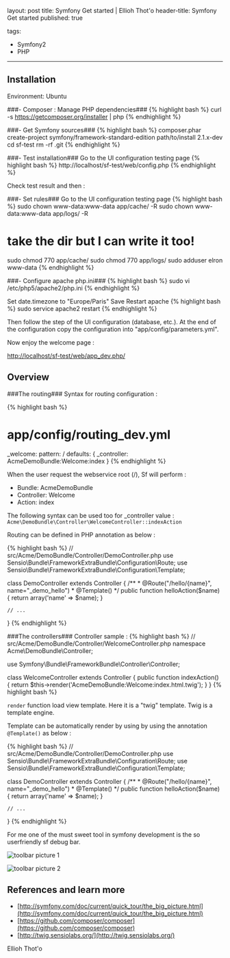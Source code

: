 layout: post
title: Symfony Get started | Ellioh Thot'o
header-title: Symfony Get started
published: true

tags: 
- Symfony2 
- PHP
---


Installation
-----------

Environment:
Ubuntu

###- Composer : Manage PHP dependencies###
{% highlight bash %}
curl -s https://getcomposer.org/installer | php
{% endhighlight %}


###- Get Symfony sources### 
{% highlight bash %}
composer.phar create-project symfony/framework-standard-edition path/to/install 2.1.x-dev
cd sf-test
rm -rf .git
{% endhighlight %}

###- Test installation### 
Go to the UI configuration testing page 
{% highlight bash %}
http://localhost/sf-test/web/config.php
{% endhighlight %}

Check test result and then :

###- Set rules### 
Go to the UI configuration testing page 
{% highlight bash %}
sudo chown www-data:www-data app/cache/ -R
sudo chown www-data:www-data app/logs/ -R

# take the dir but I can write it too!
sudo chmod 770 app/cache/
sudo chmod 770 app/logs/
sudo adduser elron www-data
{% endhighlight %}

###- Configure apache php.ini### 
{% highlight bash %}
sudo vi /etc/php5/apache2/php.ini
{% endhighlight %}

Set date.timezone to "Europe/Paris"	
Save 
Restart apache 
{% highlight bash %}
sudo service apache2 restart
{% endhighlight %}

Then follow the step of the UI configuration (database, etc.).
At the end of the configuration copy the configuration into "app/config/parameters.yml".

Now enjoy the welcome page :

[http://localhost/sf-test/web/app_dev.php/](http://localhost/sf-test/web/app_dev.php/)


Overview
-------

###The routing### 
Syntax for routing configuration :

{% highlight bash %}
  # app/config/routing_dev.yml
_welcome:
    pattern:  /
    defaults: { _controller: AcmeDemoBundle:Welcome:index }
{% endhighlight %}

When the user request the webservice root (/), Sf will perform :
- Bundle: AcmeDemoBundle
- Controller: Welcome
- Action: index

The following syntax can be used too for _controller value : <code>Acme\DemoBundle\Controller\WelcomeController::indexAction</code>

Routing can be defined in PHP annotation as below :

{% highlight bash %}
// src/Acme/DemoBundle/Controller/DemoController.php
use Sensio\Bundle\FrameworkExtraBundle\Configuration\Route;
use Sensio\Bundle\FrameworkExtraBundle\Configuration\Template;

class DemoController extends Controller
{
    /**
     * @Route("/hello/{name}", name="_demo_hello")
     * @Template()
     */
    public function helloAction($name)
    {
        return array('name' => $name);
    }

    // ...
}
{% endhighlight %}


###The controllers###
Controller sample : 
{% highlight bash %}
// src/Acme/DemoBundle/Controller/WelcomeController.php
namespace Acme\DemoBundle\Controller;

use Symfony\Bundle\FrameworkBundle\Controller\Controller;

class WelcomeController extends Controller
{
    public function indexAction()
    {
        return $this->render('AcmeDemoBundle:Welcome:index.html.twig');
    }
}
{% highlight bash %}

<code>render</code> function load view template. Here it is a "twig" template. Twig is a template engine.

Template can be automatically render by using by using the annotation <code>@Template()</code> as below :

{% highlight bash %}
// src/Acme/DemoBundle/Controller/DemoController.php
use Sensio\Bundle\FrameworkExtraBundle\Configuration\Route;
use Sensio\Bundle\FrameworkExtraBundle\Configuration\Template;


class DemoController extends Controller
{
    /**
     * @Route("/hello/{name}", name="_demo_hello")
     * @Template()
     */
    public function helloAction($name)
    {
        return array('name' => $name);
    }

    // ...
}
{% endhighlight %}

For me one of the must sweet tool in symfony development is the so userfriendly sf debug bar. 


![toolbar picture 1](http://symfony.com/doc/current/_images/web_debug_toolbar.png)

![toolbar picture 2](http://symfony.com/doc/current/_images/profiler.png)

References and learn more
-------

- [http://symfony.com/doc/current/quick_tour/the_big_picture.html](http://symfony.com/doc/current/quick_tour/the_big_picture.html)
- [https://github.com/composer/composer](https://github.com/composer/composer)
- [http://twig.sensiolabs.org/](http://twig.sensiolabs.org/)


Ellioh Thot'o
